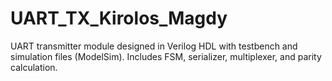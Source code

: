# UART_TX_Kirolos_Magdy
UART transmitter module designed in Verilog HDL with testbench and simulation files (ModelSim). Includes FSM, serializer, multiplexer, and parity calculation.
